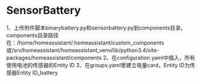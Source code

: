 # SensorBattery
1、上传附件脚本binarybattery.py和sensorbattery.py到components目录。
components目录路径在：/home/homeassistant/.homeassistant/custom_components或/srv/homeassistant/homeassistant_venv/lib/python3.4/site-packages/homeassistant/components
2、在configuration.yaml中插入，所有使用电池的传感器的Entity ID
3、在groups.yaml里建立电量card，Entity ID为传感器Entity ID_battery
